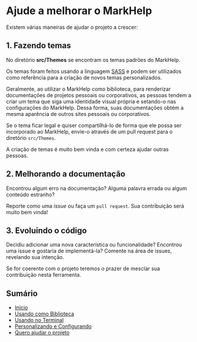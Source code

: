 # Ajude a melhorar o MarkHelp

Existem várias maneiras de ajudar o projeto a crescer:

## 1. Fazendo temas

No diretório **src/Themes** se encontram os temas padrões do MarkHelp. 

Os temas foram feitos usando a linguagem [SASS](https://sass-lang.com) e podem ser utilizados como referência para a criação de novos temas personalizados.

Geralmente, ao utilizar o MarkHelp como biblioteca, para renderizar documentações de projetos pessoais ou corporativos, as pessoas tendem a criar um tema que siga uma identidade visual própria e setando-o nas configurações do MarkHelp. Dessa forma, suas documentações obtém a mesma aparência de outros sites pessoais ou corporativos.

Se o tema ficar legal e quiser compartilhá-lo de forma que ele possa ser incorporado ao MarkHelp, envie-o através de um pull request para o diretório `src/Themes`.

A criação de temas é muito bem vinda e com certeza ajudar outras pessoas.

## 2. Melhorando a documentação

Encontrou algum erro na documentação? Alguma palavra errada ou algum conteúdo estranho?

Reporte como uma *issue* ou faça um `pull request`. Sua contribuição será muito bem vinda!

## 3. Evoluindo o código

Decidiu adicionar uma nova característica ou funcionalidade? Encontrou uma issue e gostaria de implementá-la? Comente na área de issues, revelando sua intenção.

Se for coerente com o projeto teremos o prazer de mesclar sua contribuição nesta ferramenta.

## Sumário

-   [Início](index.md)
-   [Usando como Biblioteca](utilizar-como-biblioteca.md)
-   [Usando no Terminal](utilizar-no-terminal.md)
-   [Personalizando e Configurando](configuracoes.md)
-   [Quero ajudar o projeto](como-ajudar.md)
